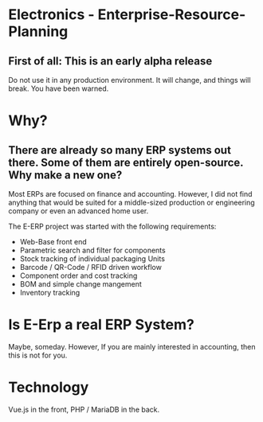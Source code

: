 # Electronics - Enterprise-Resource-Planning
## First of all: This is an early alpha release
Do not use it in any production environment. It will change, and things will break. You have been warned.

# Why?

## There are already so many ERP systems out there. Some of them are entirely open-source. Why make a new one?

Most ERPs are focused on finance and accounting. However, I did not find anything that would be suited for a middle-sized production or engineering company or even an advanced home user.

The E-ERP project was started with the following requirements:

* Web-Base front end
* Parametric search and filter for components
* Stock tracking of individual packaging Units
* Barcode / QR-Code / RFID driven workflow
* Component order and cost tracking
* BOM and simple change mangement
* Inventory tracking

# Is E-Erp a real ERP System?
Maybe, someday. However, If you are mainly interested in accounting, then this is not for you.

# Technology
Vue.js in the front, PHP / MariaDB in the back.
